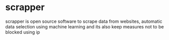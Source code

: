 # scrapper
scrapper is open source software to scrape data from websites, automatic data selection using machine learning and its also keep measures not to be blocked using ip 
